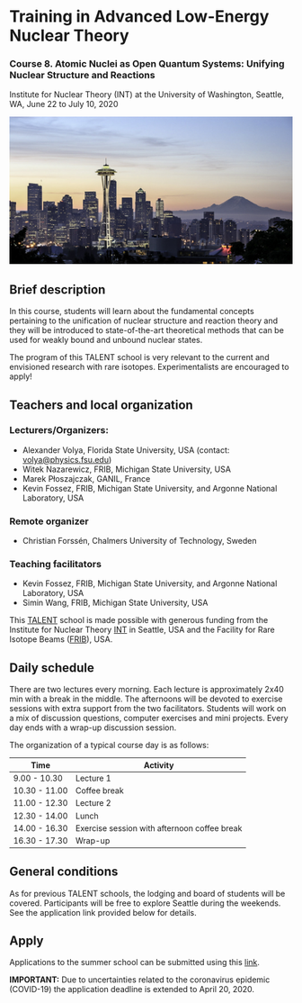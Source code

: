 # Training in Advanced Low-Energy Nuclear Theory

### Course 8. Atomic Nuclei as Open Quantum Systems: Unifying Nuclear Structure and Reactions
Institute for Nuclear Theory (INT) at the University of Washington, Seattle, WA, June 22 to July 10, 2020

![Seattle](img_Seattle.jpg)

## Brief description
In this course, students will learn about the fundamental concepts pertaining to the unification of nuclear structure and reaction theory and they will be introduced to state-of-the-art theoretical methods that can be used for weakly bound and unbound nuclear states.

The program of this TALENT school is very relevant to the current and envisioned research with rare isotopes. Experimentalists are encouraged to apply!

## Teachers and local organization

### Lecturers/Organizers: 
- Alexander Volya, Florida State University, USA (contact: volya@physics.fsu.edu)
- Witek Nazarewicz, FRIB, Michigan State University, USA 
- Marek P&#322;oszajczak, GANIL, France  
- Kevin Fossez, FRIB, Michigan State University, and Argonne National Laboratory, USA

### Remote organizer
- Christian Forssén, Chalmers University of Technology, Sweden

### Teaching facilitators
- Kevin Fossez, FRIB, Michigan State University, and Argonne National Laboratory, USA
- Simin Wang, FRIB, Michigan State University, USA


This [TALENT](https://fribtheoryalliance.org/TALENT/) school is made possible with generous funding from the Institute for Nuclear Theory [INT](https://sites.google.com/uw.edu/int/home) in Seattle, USA and the Facility for Rare Isotope Beams ([FRIB](https://frib.msu.edu/)), USA.


## Daily schedule
There are two lectures every morning. Each lecture is approximately 2x40 min with a break in the middle.
The afternoons will be devoted to exercise sessions with extra support from the two facilitators.
Students will work on a mix of discussion questions, computer exercises and mini projects.
Every day ends with a wrap-up discussion session.

The organization of a typical course day is as follows:

Time | Activity
------------ | -------------
9.00 - 10.30 | Lecture 1
10.30 - 11.00 | Coffee break
11.00 - 12.30 | Lecture 2
12.30 - 14.00 | Lunch
14.00 - 16.30 | Exercise session with afternoon coffee break
16.30 - 17.30 | Wrap-up


## General conditions
As for previous TALENT schools, the lodging and board of students will be covered. Participants will be free to explore Seattle during the weekends. See the application link provided below for details.

## Apply

Applications to the summer school can be submitted using this [link](https://www.mathprograms.org/db/programs/920). 

**IMPORTANT:** Due to uncertainties related to the coronavirus epidemic (COVID-19) the application deadline is extended to April 20, 2020.
